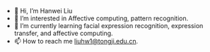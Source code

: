 - 👋 Hi, I’m Hanwei Liu
- 👀 I’m interested in Affective computing, pattern recognition.
- 🌱 I’m currently learning facial expression recognition, expression transfer, and affective computing.
- 📫 How to reach me liuhw1@tongji.edu.cn.

<!---
liuhw01/liuhw01 is a ✨ special ✨ repository because its `README.md` (this file) appears on your GitHub profile.
You can click the Preview link to take a look at your changes.
--->
